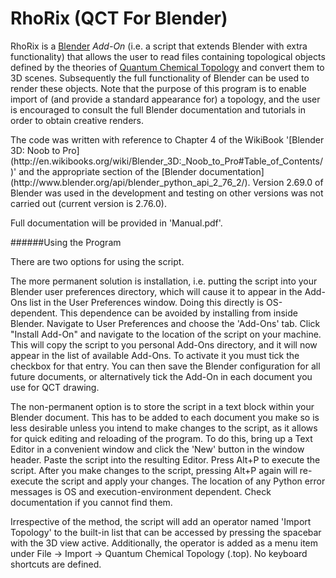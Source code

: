 # RhoRix (QCT For Blender)

RhoRix is a [Blender](http://www.blender.org) *Add-On* (i.e. a script that extends Blender with extra functionality) that allows the user to read files containing topological objects defined by the theories of [Quantum Chemical Topology](http://www.chemistry.mcmaster.ca/bader/) and convert them to 3D scenes. Subsequently the full functionality of Blender can be used to render these objects. Note that the purpose of this program is to enable import of (and provide a standard appearance for) a topology, and the user is encouraged to consult the full Blender documentation and tutorials in order to obtain creative renders.
<p>
The code was written with reference to Chapter 4 of the WikiBook '[Blender 3D: Noob to Pro](http://en.wikibooks.org/wiki/Blender_3D:_Noob_to_Pro#Table_of_Contents/)' and the appropriate section of the [Blender documentation](http://www.blender.org/api/blender_python_api_2_76_2/). Version 2.69.0 of Blender was used in the development and testing on other versions was not carried out (current version is 2.76.0).
<p>
Full documentation will be provided in 'Manual.pdf'.
<p>
######Using the Program
<p>
There are two options for using the script. 
<p>The more permanent solution is installation, i.e. putting the script into your Blender user preferences directory, which will cause it to appear in the Add-Ons list in the User Preferences window. Doing this directly is OS-dependent. This dependence can be avoided by installing from inside Blender. Navigate to User Preferences and choose the 'Add-Ons' tab. Click "Install Add-On" and navigate to the location of the script on your machine. This will copy the script to you personal Add-Ons directory, and it will now appear in the list of available Add-Ons. To activate it you must tick the checkbox for that entry. You can then save the Blender configuration for all future documents, or alternatively tick the Add-On in each document you use for QCT drawing.
<p>
The non-permanent option is to store the script in a text block within your Blender document. This has to be added to each document you make so is less desirable unless you intend to make changes to the script, as it allows for quick editing and reloading of the program. To do this, bring up a Text Editor in a convenient window and click the 'New' button in the window header. Paste the script into the resulting Editor. Press Alt+P to execute the script. After you make changes to the script, pressing Alt+P again will re-execute the script and apply your changes. The location of any Python error messages is OS and execution-environment dependent. Check documentation if you cannot find them.
<p>
Irrespective of the method, the script will add an operator named 'Import Topology' to the built-in list that can be accessed by pressing the spacebar with the 3D view active. Additionally, the operator is added as a menu item under File -> Import -> Quantum Chemical Topology (.top). No keyboard shortcuts are defined.
